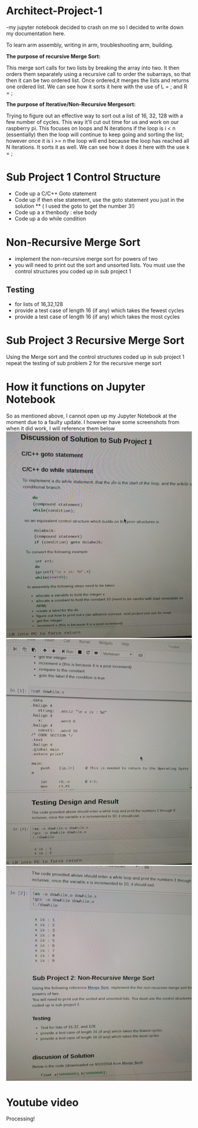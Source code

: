 # Architect-Project-1
-my jupyter notebook decided to crash on me so I decided to write down my documentation here. <p>
To learn arm assembly, writing in arm, troubleshooting arm, building.<p>
  <b>The purpose of recursive Merge Sort:</b><p></p>
This merge sort calls for two lists by breaking the array into two. It then orders them separately  using a recursive call to order the subarrays, so that then it can be two ordered list. Once ordered,it merges the lists and returns one ordered list. We can see how it sorts it here with the use of L = ; and R = ;<p>

<b>The purpose of Iterative/Non-Recursive Mergesort:</b><p>
Trying to figure out an effective way to sort out a list of 16, 32, 128 with a few number of cycles.
This way it'll cut out time for us and work on our raspberry pi. This focuses on loops and N iterations
if the loop is i < n (essentially) then the loop will continue to keep going and sorting the list; however
once it is i >= n the loop will end because the loop has reached all N iterations. It sorts it as well. We can
see how it does it here with the use k = ;<p>

# Sub Project 1 Control Structure
* Code up a C/C++ Goto statement
* Code up if then else statement, use the goto statement you just in the solution 
** ( I used the goto to get the number 3!)
* Code up a x thenbody : else body
* Code up a do while condition

# Non-Recursive Merge Sort
* implement the non-recursive merge sort for powers of two 
* you will need to print out the sort and unsorted lists. You must use the control structures you coded up in sub project 1

## Testing 
* for lists of 16,32,128
* provide a test case of length 16 (if any) which takes the fewest cycles
* provide a test case of length 16 (if any) which takes the most cycles

# Sub Project 3 Recursive Merge Sort 
Using the Merge sort and the control structures coded up in sub project 1 repeat the testing of sub problem 2 for the recursive merge sort

# How it functions on Jupyter Notebook
So as mentioned above, I cannot open up my Jupyter Notebook at the moment due to a faulty update. I however have some screenshots from when it did work, I will reference them below
![hello](hello.PNG)
![hello2](hello2.PNG)
![hello3](hello3.PNG)


# Youtube video
Processing!
